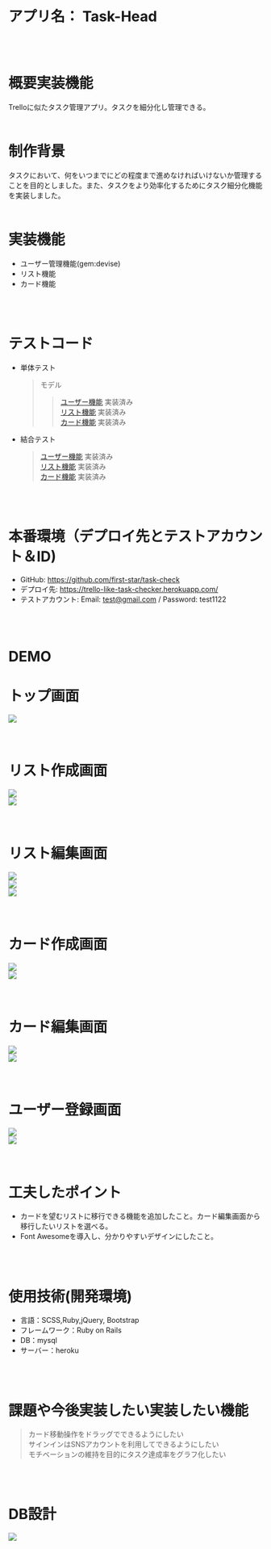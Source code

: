 #  アプリ名： Task-Head
<br>
<br>

# 概要実装機能
Trelloに似たタスク管理アプリ。タスクを細分化し管理できる。
<br>
<br>


# 制作背景 
タスクにおいて、何をいつまでにどの程度まで進めなければいけないか管理することを目的としました。また、タスクをより効率化するためにタスク細分化機能を実装しました。
<br>
<br>


# 実装機能 
* ユーザー管理機能(gem:devise)
* リスト機能
* カード機能
<br>
<br>

# テストコード
  * 単体テスト  

    > モデル  
      >> [ユーザー機能](https://github.com/first-star/task-check/blob/master/spec/models/user_spec.rb) 実装済み  
      >> [リスト機能](https://github.com/first-star/task-check/blob/master/spec/models/list_spec.rb) 実装済み  
      >> [カード機能](https://github.com/first-star/task-check/blob/master/spec/models/user_spec.rb) 実装済み  

  * 結合テスト  

      > [ユーザー機能](https://github.com/first-star/task-check/blob/master/spec/system/users_spec.rb) 実装済み  
      > [リスト機能](https://github.com/first-star/task-check/blob/master/spec/system/lists_spec.rb) 実装済み  
      > [カード機能](https://github.com/first-star/task-check/blob/master/spec/system/cards_spec.rb) 実装済み  


<br>
<br>


# 本番環境（デプロイ先とテストアカウント＆ID) 
* GitHub: https://github.com/first-star/task-check
* デプロイ先: https://trello-like-task-checker.herokuapp.com/
* テストアカウント: Email: test@gmail.com / Password: test1122
<br>
<br>

# DEMO 
# トップ画面 
![](https://i.gyazo.com/48330290817e153fa193c18342b16e6e.png)  
<br>
<br>


# リスト作成画面 
![](https://i.gyazo.com/4391f77405d57967a22c5608079a8abc.png)  
![](https://i.gyazo.com/6ff9e3d3717df7471d4a8df504d037cc.png)  
<br>
<br>


# リスト編集画面 
![](https://i.gyazo.com/22a300afd4cbca54adb563f9f61e1b16.png)  
![](https://i.gyazo.com/756ce158865871daa27ace040e3aff8a.png)  
![](https://i.gyazo.com/e64e398797ec9274f432decad6e80649.png)  
<br>
<br>


# カード作成画面 
![](https://i.gyazo.com/ec59fdc8675b25ee5fbde4eb3cbf5cbd.png)  
![](https://i.gyazo.com/199d73c601d0f394142192cb8069f06a.png)  
<br>
<br>


# カード編集画面 
![](https://i.gyazo.com/2fd15d6a4c2dd02f49728438702a03e7.png)  
![](https://i.gyazo.com/c1e7a32f5def70404d113d22b3fef06f.png)  
<br>
<br>


# ユーザー登録画面 
![](https://i.gyazo.com/433d54c6c9a4b7c7d5fecf3a6a921cb1.png)  
![](https://i.gyazo.com/271f9fa07010b01e9771c27aa7d80b37.png)  
<br>
<br>


# 工夫したポイント 
* カードを望むリストに移行できる機能を追加したこと。カード編集画面から移行したいリストを選べる。  
* Font Awesomeを導入し、分かりやすいデザインにしたこと。  
<br>
<br>


# 使用技術(開発環境) 
* 言語：SCSS,Ruby,jQuery, Bootstrap  
* フレームワーク：Ruby on Rails  
* DB：mysql  
* サーバー：heroku  
<br>
<br>


# 課題や今後実装したい実装したい機能 
> カード移動操作をドラッグでできるようにしたい  
> サインインはSNSアカウントを利用してできるようにしたい  
> モチベーションの維持を目的にタスク達成率をグラフ化したい  
<br>
<br>


# DB設計 
![](https://i.gyazo.com/102c23482e58bd7c15ea5067bb9026d9.png)

